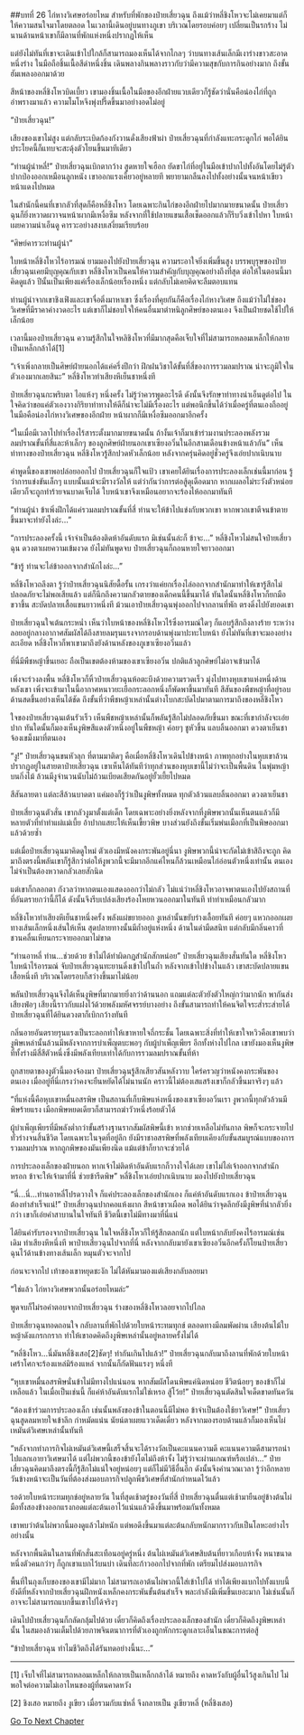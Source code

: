 ##บทที่ 26 ไก่หางวิเศษอร่อยไหม
สำหรับที่พักของป๋ายเสี่ยวฉุน ถึงแม้ว่าหลี่ชิงโหวจะไม่เคยมาแต่ก็ให้ความสนใจมาโดยตลอด ในเวลานี้เดินอยู่บนทางภูเขา บริเวณโดยรอบค่อยๆ เปลี่ยนเป็นรกร้าง ไม่นานด้านหน้าเขาก็มีลานที่พักแห่งหนึ่งปรากฏให้เห็น

แต่ยังไม่ทันที่เขาจะเดินเข้าไปใกล้ก็สามารถมองเห็นได้จากไกลๆ ว่าบนทางเส้นเล็กมีเงาร่างขาวสะอาดหนึ่งร่าง ในมือถือชิ้นเนื้อสีดำหนึ่งชิ้น เดินพลางกินพลางราวกับว่ามีความสุขกับการกินอย่างมาก ถึงขั้นฮัมเพลงออกมาด้วย

สีหน้าของหลี่ชิงโหวบิดเบี้ยว เขามองชิ้นเนื้อในมือของอีกฝ่ายแวบเดียวก็รู้ชัดว่านั่นคือน่องไก่ที่ถูกอำพรางมาแล้ว ความโมโหจึงพุ่งปรี๊ดขึ้นมาอย่างอดไม่อยู่

“ป๋ายเสี่ยวฉุน!”

เสียงของเขาไม่สูง แต่กลับระเบิดก้องกังวานดั่งเสียงฟ้าผ่า ป๋ายเสี่ยวฉุนที่กำลังแทะกระดูกไก่ พอได้ยินประโยคนี้ก็แทบจะสะดุ้งตัวโยนขึ้นมาทีเดียว

“ท่านผู้นำหลี่!” ป๋ายเสี่ยวฉุนเบิกตากว้าง สูดหายใจเฮือก ยัดขาไก่ที่อยู่ในมือเข้าปากไปทั้งอันโดยไม่รู้ตัว ปากป่องออกเหมือนลูกหนัง เขาออกแรงเคี้ยวอยู่หลายที พยายามกลืนลงไปทั้งอย่างนั้นจนหน้าเขียวหน้าแดงไปหมด

ในสำนักนี้คนที่เขากลัวที่สุดก็คือหลี่ชิงโหว โดยเฉพาะกินไก่ของอีกฝ่ายไปมากมายขนาดนั้น ป๋ายเสี่ยวฉุนก็ยิ่งหวาดผวาจนหน้าผากมีเหงื่อซึม หลังจากที่ใช้ปลายแขนเสื้อเช็ดออกแล้วก็รีบวิ่งเข้าไปหา ใบหน้าเผยความน่าเอ็นดู คารวะอย่างสงบเสงี่ยมเรียบร้อย

“ศิษย์คารวะท่านผู้นำ”

ใบหน้าหลี่ชิงโหวไร้อารมณ์ ยามมองไปยังป๋ายเสี่ยวฉุน ความระอาใจยิ่งเพิ่มขึ้นสูง บรรพบุรุษของป๋ายเสี่ยวฉุนเคยมีบุญคุณกับเขา หลี่ชิงโหวเป็นคนให้ความสำคัญกับบุญคุณอย่างถึงที่สุด ต่อให้ในตอนนี้มาคิดดูแล้ว ปีนั้นเป็นเพียงแค่เรื่องเล็กน้อยเรื่องหนึ่ง แต่กลับไม่เคยคิดจะลืมตอบแทน

ท่านผู้นำจากเขาชิงเฟิงและเขาจื่อติ่งมาหาเขา ซึ่งเรื่องที่คุยกันก็คือเรื่องไก่หางวิเศษ ถึงแม้ว่าไม่ใช่ของวิเศษที่มีราคาค่างวดอะไร แต่เขาก็ไม่ชอบใจให้คนอื่นมาตำหนิลูกศิษย์ของตนเอง จึงเป็นฝ่ายชดใช้ไปให้เล็กน้อย

เวลานี้มองป๋ายเสี่ยวฉุน ความรู้สึกในใจหลิชิงโหวที่มีมากสุดคือเจ็บใจที่ไม่สามารถหลอมเหล็กให้กลายเป็นเหล็กกล้าได้[1]

“เจ้าเพิ่งกลายเป็นศิษย์ฝ่ายนอกได้แค่ครึ่งปีกว่า ฝึกฝนวิชาได้ขั้นที่สี่ของการรวมลมปราณ น่าจะภูมิใจในตัวเองมากเลยสินะ” หลี่ชิงโหวทำเสียงหึเย็นชาหนึ่งที

ป๋ายเสี่ยวฉุนกะพริบตา ไอแห้งๆ หนึ่งครั้ง ไม่รู้ว่าควรพูดอะไรดี ดังนั้นจึงรักษาท่าทางน่าเอ็นดูต่อไป ในใจคิดว่าขอแค่ตัวเองวางกิริยาท่าทางให้ดีก็น่าจะไม่มีเรื่องอะไร แต่พอนึกขึ้นได้ว่าเมื่อครู่ที่ตนเองถืออยู่ในมือคือน่องไก่หางวิเศษของอีกฝ่าย หน้าผากก็มีเหงื่อซึมออกมาอีกครั้ง

“ในเมื่อมีเวลาไปทำเรื่องไร้สาระตั้งมากมายขนาดนั้น ถ้างั้นเจ้าก็มาเข้าร่วมงานประลองพลังรวมลมปราณขั้นที่สี่และห้าเล็กๆ ของลูกศิษย์ฝ่ายนอกเขาเซียงอวิ๋นในอีกสามเดือนข้างหน้าแล้วกัน” เห็นท่าทางของป๋ายเสี่ยวฉุน หลี่ชิงโหวรู้สึกปวดหัวเล็กน้อย หลังจากครุ่นคิดอยู่ชั่วครู่จึงเอ่ยปากเนิบนาบ

คำพูดนี้ของเขาพอปล่อยออกไป ป๋ายเสี่ยวฉุนก็ใจแป้ว เขาเคยได้ยินเรื่องการประลองเล็กเช่นนี้มาก่อน รู้ว่าการแข่งขันเล็กๆ แบบนั้นแม้จะมีรางวัลให้ แต่ว่ากันว่าการต่อสู้ดุเดือดมาก หากเผลอไม่ระวังตัวหน่อยเดียวก็จะถูกทำร้ายจนบาดเจ็บได้ ใบหน้าเขาจึงเหมือนอยากจะร้องไห้ออกมาทันที

“ท่านผู้นำ ข้าเพิ่งฝึกได้แค่รวมลมปราณขั้นที่สี่ ท่านจะให้ข้าไปแข่งกับพวกเขา หากพวกเขาตีจนข้าตายขึ้นมาจะทำยังไงล่ะ...”

“การประลองครั้งนี้ เจ้าจำเป็นต้องติดห้าอันดับแรก มิเช่นนั้นล่ะก็ ข้าจะ...” หลี่ชิงโหวไม่สนใจป๋ายเสี่ยวฉุน ดวงตาเผยความเข้มงวด ยังไม่ทันพูดจบ ป๋ายเสี่ยวฉุนก็ถอนหายใจยาวออกมา

“ข้ารู้ ท่านจะไล่ข้าออกจากสำนักไงล่ะ...”

หลี่ชิงโหวถลึงตา รู้ว่าป๋ายเสี่ยวฉุนนิสัยดื้อรั้น เกรงว่าแค่ยกเรื่องไล่ออกจากสำนักมาทำให้เขารู้สึกไม่ปลอดภัยจะไม่พอเสียแล้ว แต่ก็นึกถึงความกลัวตายของเด็กคนนี้ขึ้นมาได้ ทันใดนั้นหลี่ชิงโหวก็ยกมือขวาขึ้น สะบัดปลายเสื้อแขนยาวหนึ่งที ม้วนเอาป๋ายเสี่ยวฉุนพุ่งออกไปจากลานที่พัก ตรงดิ่งไปยังยอดเขา

ป๋ายเสี่ยวฉุนใจเต้นกระหน่ำ เห็นว่าใบหน้าของหลี่ชิงโหวไร้ซึ่งอารมณ์ใดๆ ก็แอบรู้สึกถึงลางร้าย ระหว่างลอยอยู่กลางอากาศสัมผัสได้ถึงสายลมรุนแรงจากรอบด้านพุ่งมาปะทะใบหน้า ยังไม่ทันที่เขาจะมองอย่างละเอียด หลี่ชิงโหวก็พาเขามาถึงยังด้านหลังของภูเขาเซียงอวิ๋นแล้ว

ที่นี่มีพืชหญ้าขึ้นเยอะ ถือเป็นเขตต้องห้ามของเขาเซียงอวิ๋น ปกติแล้วลูกศิษย์ไม่อาจเข้ามาได้

เพิ่งจะร่วงลงพื้น หลี่ชิงโหวก็หิ้วป๋ายเสี่ยวฉุนห้อตะบึงด้วยความรวดเร็ว มุ่งไปทางหุบเขาแห่งหนึ่งด้านหลังเขา เพิ่งจะเข้ามาในนี้อากาศหนาวยะเยือกระลอกหนึ่งก็พัดพาขึ้นมาทันที สีสันของพืชหญ้าที่อยู่รอบด้านสดขึ้นอย่างเห็นได้ชัด ถึงขั้นที่ว่าพืชหญ้าเหล่านั้นต่างโบกสะบัดไปมาตามการมาถึงของหลี่ชิงโหว

ใจของป๋ายเสี่ยวฉุนเต้นรัวเร็ว เห็นพืชหญ้าเหล่านั้นก็พลันรู้สึกไม่ปลอดภัยขึ้นมา ขณะที่เขากำลังจะเอ่ยปาก ทันใดนั้นก็มองเห็นงูพิษสีแดงตัวหนึ่งอยู่ในพืชหญ้า ค่อยๆ ชูหัวขึ้น แลบลิ้นออกมา ดวงตาเย็นชาจ้องเขม็งมาที่ตนเอง

“งู!” ป๋ายเสี่ยวฉุนขนหัวลุก ที่ตามมาติดๆ คือเมื่อหลี่ชิงโหวเดินไปข้างหน้า ภาพทุกอย่างในหุบเขาล้วนปรากฏอยู่ในสายตาป๋ายเสี่ยวฉุน เขาเห็นได้ทันทีว่าทุกส่วนของหุบเขานี้ไม่ว่าจะเป็นพื้นดิน ในพุ่มหญ้า บนกิ่งไม้ ล้วนมีงูจำนวนนับไม่ถ้วนเบียดเสียดกันอยู่ยั้วเยี้ยไปหมด

สีสันลายตา แต่ละสีล้วนบาดตา แค่มองก็รู้ว่าเป็นงูพิษทั้งหมด ทุกตัวล้วนแลบลิ้นออกมา ดวงตาเย็นชา

ป๋ายเสี่ยวฉุนตัวสั่น เขากลัวงูมาตั้งแต่เด็ก โดยเฉพาะอย่างยิ่งหลังจากที่งูพิษพวกนั้นเห็นตนแล้วก็มีหลายตัวที่ทำท่าแผ่แม่เบี้ย อ้าปากแสยะให้เห็นเขี้ยวพิษ บางส่วนยังถึงขั้นเริ่มพ่นเมือกที่เป็นพิษออกมาแล้วด้วยซ้ำ

แต่เมื่อป๋ายเสี่ยวฉุนมาคิดดูใหม่ ตัวเองมีหนังคงกระพันอยู่นี่นา งูพิษพวกนี้น่าจะกัดไม่เข้าสิถึงจะถูก คิดมาถึงตรงนี้พลันเขาก็รู้สึกว่าต่อให้งูพวกนี้จะมีมากอีกแค่ไหนก็ล้วนเหมือนไก่อ่อนตัวหนึ่งเท่านั้น ตนเองไม่จำเป็นต้องหวาดกลัวเลยสักนิด

แต่เขาก็กลอกตา กังวลว่าหากตนเองแสดงออกว่าไม่กลัว ไม่แน่ว่าหลี่ชิงโหวอาจพาตนเองไปยังสถานที่ที่อันตรายกว่านี้ก็ได้ ดังนั้นจึงรีบเปล่งเสียงร้องโหยหวนออกมาในทันที ทำท่าเหมือนกลัวมาก

หลี่ชิงโหวทำเสียงหึเย็นชาหนึ่งครั้ง พลังแผ่ขยายออก งูเหล่านั้นขยับร่างเลื้อยทันที ค่อยๆ แหวกออกเผยทางเส้นเล็กหนึ่งเส้นให้เห็น สุดปลายทางนั้นมีถ้ำอยู่แห่งหนึ่ง ด้านในดำมืดสนิท แต่กลับมีกลิ่นคาวที่ชวนคลื่นเหียนกระจายออกมาไม่ขาด

“ท่านอาหลี่ ท่าน...ช่วยด้วย ข้าไม่ได้ทำผิดกฎสำนักสักหน่อย” ป๋ายเสี่ยวฉุนเสียงสั่นทันใด หลี่ชิงโหวใบหน้าไร้อารมณ์ จับป๋ายเสี่ยวฉุนทะยานดิ่งเข้าไปในถ้ำ หลังจากเข้าไปข้างในแล้ว เขาสะบัดปลายแขนเสื้อหนึ่งที บริเวณโดยรอบก็สว่างขึ้นมาไม่น้อย

พลันป๋ายเสี่ยวฉุนจึงได้เห็นงูพิษที่มากมายยิ่งกว่าด้านนอก แถมแต่ละตัวยังตัวใหญ่กว่ามากนัก พากันส่งเสียงฟ่อๆ เสียงนี้ราวกับแฝงไว้ด้วยพลังมหัศจรรย์บางอย่าง ถึงขั้นสามารถทำให้คนจิตใจระส่ำระส่ายได้ ป๋ายเสี่ยวฉุนที่ได้ยินดวงตาก็เบิกกว้างทันที

กลิ่นอายอันตรายรุนแรงเป็นระลอกทำให้เขาหายใจถี่กระชั้น โดยเฉพาะสิ่งที่ทำให้เขาใจหวิวคือเขาพบว่างูพิษเหล่านั้นล้วนมีพลังจากการบำเพ็ญตบะพอๆ กับผู้บำเพ็ญเพียร อีกทั้งห่างไปไกล เขายังมองเห็นงูพิษที่ทั้งร่างมีสี่สีตัวหนึ่งซึ่งมีพลังเทียบเท่าได้กับการรวมลมปราณขั้นที่ห้า

ถูกสายตาของงูตัวนี้มองจ้องมา ป๋ายเสี่ยวฉุนรู้สึกเสียวสันหลังวาบ ใคร่ครวญว่าหนังคงกระพันของตนเอง เมื่ออยู่ที่นี่เกรงว่าคงจะยืนหยัดได้ไม่นานนัก คราวนี้ไม่ต้องเสแสร้งเขาก็กลัวขึ้นมาจริงๆ แล้ว

“ที่แห่งนี้คือหุบเขาหมื่นอสรพิษ เป็นสถานที่เก็บพิษแห่งหนึ่งของเขาเซียงอวิ๋นเรา งูพวกนี้ทุกตัวล้วนมีพิษร้ายแรง เมือกพิษหยดเดียวก็สามารถฆ่าวัวหนึ่งร้อยตัวได้

ผู้บำเพ็ญเพียรที่มีพลังต่ำกว่าขั้นสร้างฐานรากสัมผัสพิษนี้เข้า หากช่วยเหลือไม่ทันกาล พิษก็จะกระจายไปทั่วร่างจนสิ้นชีวิต โดยเฉพาะในจุดที่อยู่ลึก ยังมีราชาอสรพิษที่พลังเทียบเคียงกับขั้นสมบูรณ์แบบของการรวมลมปราณ หากถูกพิษของมันเพียงนิด แม้แต่ข้าก็ยากจะช่วยได้

การประลองเล็กของฝ่ายนอก หากเจ้าไม่ติดห้าอันดับแรกก็วางใจได้เลย เขาไม่ไล่เจ้าออกจากสำนักหรอก ข้าจะให้เจ้ามาที่นี่ ช่วยข้ารีดพิษ” หลี่ชิงโหวเอ่ยปากเนิบนาบ มองไปยังป๋ายเสี่ยวฉุน

“นี่...นี่...ท่านอาหลี่โปรดวางใจ ก็แค่ประลองเล็กของสำนักเอง ก็แค่ห้าอันดับแรกเอง ข้าป๋ายเสี่ยวฉุนต้องทำสำเร็จแน่!” ป๋ายเสี่ยวฉุนปากคอแห้งผาก สีหน้าขาวเผือด พอได้ยินว่าจุดลึกยังมีงูพิษที่น่ากลัวยิ่งกว่า เขาก็เอ่ยคำสาบานในใจทันที ชีวิตนี้เขาไม่มีทางมาที่นี่แน่

ได้ยินคำรับรองจากป๋ายเสี่ยวฉุน ในใจหลี่ชิงโหวก็ให้รู้สึกตลกนัก แต่ใบหน้ากลับยังคงไร้อารมณ์เช่นเดิม ทำเสียงหึหนึ่งที พาป๋ายเสี่ยวฉุนไปจากที่นี่ หลังจากกลับมายังเขาเซียงอวิ๋นอีกครั้งก็โยนป๋ายเสี่ยวฉุนไว้ด้านข้างทางเส้นเล็ก หมุนตัวจะจากไป

ก่อนจะจากไป เท้าของเขาหยุดชะงัก ไม่ได้หันมามองแต่เสียงกลับลอยมา

“ใช่แล้ว ไก่หางวิเศษพวกนั้นอร่อยไหมล่ะ”

พูดจบก็ไม่รอคำตอบจากป๋ายเสี่ยวฉุน ร่างของหลี่ชิงโหวลอยจากไปไกล

ป๋ายเสี่ยวฉุนทอดถอนใจ กลับลานที่พักไปด้วยใบหน้าระทมทุกข์ ตลอดทางมีลมพัดผ่าน เสียงต้นไม้ใบหญ้าดังแกรกกราก ทำให้เขาอดคิดถึงงูพิษเหล่านั้นอยู่หลายครั้งไม่ได้

“หลี่ชิงโหว...นี่มันหลี่ชิงเสอ[2]ชัดๆ! ทำกันเกินไปแล้ว!” ป๋ายเสี่ยวฉุนกลับมาถึงลานที่พักด้วยใบหน้าเศร้าโศกจะร้องแหล่มิร้องแหล่ จากนั้นก็กัดฟันแรงๆ หนึ่งที

“หุบเขาหมื่นอสรพิษนั่นข้าไม่มีทางไปแน่นอน หากสัมผัสโดนพิษแค่นิดหน่อย ชีวิตน้อยๆ ของข้าก็ไม่เหลือแล้ว ในเมื่อเป็นเช่นนี้ ก็แค่ห้าอันดับแรกไม่ใช่เหรอ สู้โว้ย!” ป๋ายเสี่ยวฉุนตัดสินใจเด็ดขาดทันควัน

“ต้องเข้าร่วมการประลองเล็ก เช่นนั้นพลังของข้าในตอนนี้มีไม่พอ ข้าจำเป็นต้องใช้ยาวิเศษ!” ป๋ายเสี่ยวฉุนสูดลมหายใจเข้าลึก กำหมัดแน่น นัยน์ตาเผยแววเด็ดเดี่ยว หลังจากมองรอบด้านแล้วก็มองเห็นไผ่เหมันต์วิเศษเหล่านั้นทันที

“หลังจากทำภารกิจไผ่เหมันต์วิเศษนี้เสร็จสิ้นจะได้รางวัลเป็นคะแนนความดี คะแนนความดีสามารถนำไปแลกเอายาวิเศษมาได้ แต่ไผ่พวกนี้ของข้ายังโตไม่ถึงห้าจั้ง ไม่รู้ว่าจะผ่านเกณฑ์หรือเปล่า...” ป๋ายเสี่ยวฉุนคิดมาถึงตรงนี้ก็รู้สึกไม่แน่ใจอยู่หน่อยๆ แต่ก็ไม่มีวิธีอื่นอีก ดังนั้นจึงคำนวณเวลา รู้ว่าอีกหลายวันข้างหน้าจะเป็นวันที่ต้องส่งมอบภารกิจปลูกพืชวิเศษที่สำนักกำหนดไว้แล้ว

รอด้วยใบหน้าระทมทุกข์อยู่หลายวัน ในที่สุดเช้าตรู่ของวันที่สี่ ป๋ายเสี่ยวฉุนตื่นแต่เช้ามายืนอยู่ข้างต้นไผ่ มือทั้งสองข้างออกแรงกอดแต่ละต้นเอาไว้แน่นแล้วดึงขึ้นมาพร้อมกันทั้งหมด

เขาพบว่าต้นไผ่พวกนี้มองดูแล้วไม่หนัก แต่พอดึงขึ้นมาแต่ละต้นกลับหนักมากราวกับเป็นโลหะอย่างไรอย่างนั้น

หลังจากพื้นดินในลานที่พักสั่นสะเทือนอยู่ครู่หนึ่ง ต้นไผ่เหมันต์วิเศษสิบต้นที่ยาวเกือบห้าจั้ง หนาขนาดหนึ่งตัวคนกว่าๆ ก็ถูกเขาแบกไว้บนบ่า เดินทีละก้าวออกไปจากที่พัก เตรียมไปส่งมอบภารกิจ

พื้นที่ในถุงเก็บของของเขามีไม่มาก ไม่สามารถเอาต้นไผ่พวกนี้ใส่เข้าไปได้ ทำได้เพียงแบกไปทั้งแบบนี้ ยังดีที่หลังจากป๋ายเสี่ยวฉุนฝึกหนังเหล็กคงกระพันขั้นต้นสำเร็จ พละกำลังมีเพิ่มขึ้นเยอะมาก ไม่เช่นนั้นก็อาจจะไม่สามารถแบกขึ้นเขาไปได้จริงๆ

เดินไปป๋ายเสี่ยวฉุนก็กลัดกลุ้มไปด้วย เดี๋ยวก็คิดถึงเรื่องประลองเล็กของสำนัก เดี๋ยวก็คิดถึงงูพิษเหล่านั้น ในสมองล้วนเต็มไปด้วยภาพจินตนาการที่ตัวเองถูกหักกระดูกเลาะเอ็นในขณะการต่อสู้

“ข้าป๋ายเสี่ยวฉุน ทำไมชีวิตถึงได้รันทดอย่างนี้นะ...”

----------

[1] เจ็บใจที่ไม่สามารถหลอมเหล็กให้กลายเป็นเหล็กกล้าได้ หมายถึง คาดหวังกับผู้อื่นไว้สูงเกินไป ไม่พอใจต่อความไม่เอาไหนของผู้ที่ตนคาดหวัง

[2] ชิงเสอ หมายถึง งูเขียว เมื่อรวมกับแซ่หลี่ จึงกลายเป็น งูเขียวหลี่ (หลี่ชิงเสอ)


[Go To Next Chapter]( ./27.md)